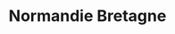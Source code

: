 ---
ref: sol-121-0024
title: "Normandie Bretagne"
author_name: ["Maurice Frantz Pointeau"]
publisher: ["SNCF"]
year: "unknown date"
origin: ["France"]
formats: ["brochure"]
disciplines: ["graphic-design"]
tags: ["Expo 58"]
layout: artifact
status: ["scan"]
published: false
int_published: false
image_count:
date_added: 2023-06-16
batch: 58/france/1
---